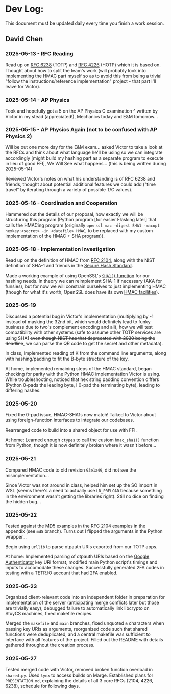 # Dev Log:

This document must be updated daily every time you finish a work session.

## David Chen

### 2025-05-13 - RFC Reading
Read up on [RFC 6238](https://datatracker.ietf.org/doc/html/rfc6238) (TOTP) and [RFC 4226](https://datatracker.ietf.org/doc/html/rfc4226) (HOTP) which it is based on. Thought about how to split the team's work (will probably look into implementing the HMAC part myself so as to avoid this from being a trivial "follow the instructions/reference implementation" project - that part I'll leave for Victor).

### 2025-05-14 - AP Physics

Took and hopefully got a 5 on the AP Physics C examination
^ written by Victor in my stead (appreciated!), Mechanics today and E&M tomorrow...

### 2025-05-15 - AP Physics Again (not to be confused with AP Physics 2)
Will be out one more day for the E&M exam... asked Victor to take a look at the RFCs and think about what language he'll be using so we can integrate accordingly [might build my hashing part as a separate program to execute in lieu of good FFI], We Will See what happens... (this is being written during 2025-05-14)

Reviewed Victor's notes on what his understanding is of RFC 6238 and friends, thought about potential additional features we could add ("time travel" by iterating through a variety of possible T/C values).

### 2025-05-16 - Coordination and Cooperation
Hammered out the details of our proposal, how exactly we will be structuring this program (Python program [for easier Flasking later] that calls the HMACing program (originally `openssl mac -digest SHA1 -macopt hexkey:<secret> -in <datafile> HMAC`, to be replaced with my custom implementation of the HMAC + SHA program)).

### 2025-05-18 - Implementation Investigation
Read up on the definition of HMAC from [RFC 2104](https://datatracker.ietf.org/doc/html/rfc2104), along with the NIST definition of SHA-1 and friends in the [Secure Hash Standard](https://csrc.nist.gov/pubs/fips/180-4/upd1/final).

Made a working example of using OpenSSL's [`SHA1()` function](https://docs.openssl.org/master/man3/SHA256_Init/) for our hashing needs. In theory we can reimplement SHA-1 if necessary (AKA for funsies), but for now we will constrain ourselves to just implementing HMAC (though for what it's worth, OpenSSL does have its own [HMAC facilities](https://docs.openssl.org/master/man3/HMAC/#description)).

### 2025-05-19
Discussed a potential bug in Victor's implementation (multiplying by -1 instead of masking the 32nd bit, which would definitely lead to funky business due to two's complement encoding and all), how we will test compatibility with other systems (safe to assume other TOTP services are using SHA1 ~~even though NIST has that deprecated with 2030 being the deadline~~, we can parse the QR code to get the secret and other metadata).

In class, Implemented reading of K from the command line arguments, along with hashing/padding to fit the B-byte structure of the key.

At home, implemented remaining steps of the HMAC standard, began checking for parity with the Python HMAC implementation Victor is using. While troubleshooting, noticed that hex string padding convention differs (Python 0-pads the leading byte, I 0-pad the terminating byte), leading to differing hashes.

### 2025-05-20
Fixed the 0-pad issue, HMAC-SHA1s now match! Talked to Victor about using foreign-function interfaces to integrate our codebases.

Rearranged code to build into a shared object for use with FFI.

At home: Learned enough `ctypes` to call the custom `hmac_sha1()` function from Python, though it is now definitely broken where it wasn't before...

### 2025-05-21
Compared HMAC code to old revision `93e1a49`, did not see the misimplementation...

Since Victor was not around in class, helped him set up the SO import in WSL (seems there's a need to actually use `LD_PRELOAD` because something in the environment wasn't getting the libraries right). Still no dice on finding the hidden bug...

### 2025-05-22
Tested against the MD5 examples in the RFC 2104 examples in the appendix (see `md5` branch). Turns out I flipped the arguments in the Python wrapper...

Begin using `urllib` to parse otpauth URIs exported from our TOTP apps.

At home: Implemented parsing of otpauth URIs based on the [Google Authenticator](https://github.com/google/google-authenticator/wiki/Key-Uri-Format) key URI format, modified main Python script's timings and inputs to accomodate these changes. Successfully generated 2FA codes in testing with a TETR.IO account that had 2FA enabled.

### 2025-05-23
Organized client-relevant code into an independent folder in preparation for implementation of the server (anticipating merge conflicts later but those are trivially easy); debugged failure to automatically link libcrypto on StuyCS machines, fixed makefile recipes.

Merged the `makefile` and `main` branches, fixed unquoted `&` characters when passing key URIs as arguments, reorganized code such that shared functions were deduplicated, and a central makefile was sufficient to interface with all features of the project. Filled out the README with details gathered throughout the creation process.

### 2025-05-27
Tested merged code with Victor, removed broken function overload in `shared.py`. Used `lynx` to access builds on Marge.
Established plans for `PRESENTATION.md`, explaining the details of all 3 core RFCs (2104, 4226, 6238), schedule for following days.
